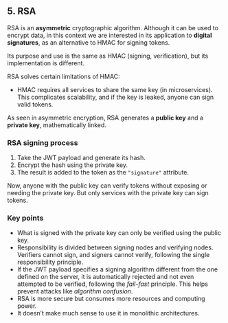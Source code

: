 ## 5. RSA

RSA is an **asymmetric** cryptographic algorithm. Although it can be used to encrypt data, in this context we are interested in its application to **digital signatures**, as an alternative to HMAC for signing tokens.

Its purpose and use is the same as HMAC (signing, verification), but its implementation is different.

RSA solves certain limitations of HMAC:

- HMAC requires all services to share the same key (in microservices). This complicates scalability, and if the key is leaked, anyone can sign valid tokens.

As seen in asymmetric encryption, RSA generates a **public key** and a **private key**, mathematically linked.

### RSA signing process

1. Take the JWT payload and generate its hash.  
2. Encrypt the hash using the private key.  
3. The result is added to the token as the `"signature"` attribute.

Now, anyone with the public key can verify tokens without exposing or needing the private key. But only services with the private key can sign tokens.

### Key points

- What is signed with the private key can only be verified using the public key.  
- Responsibility is divided between signing nodes and verifying nodes. Verifiers cannot sign, and signers cannot verify, following the single responsibility principle.  
- If the JWT payload specifies a signing algorithm different from the one defined on the server, it is automatically rejected and not even attempted to be verified, following the *fail-fast* principle. This helps prevent attacks like *algorithm confusion*.  
- RSA is more secure but consumes more resources and computing power.  
- It doesn’t make much sense to use it in monolithic architectures.
